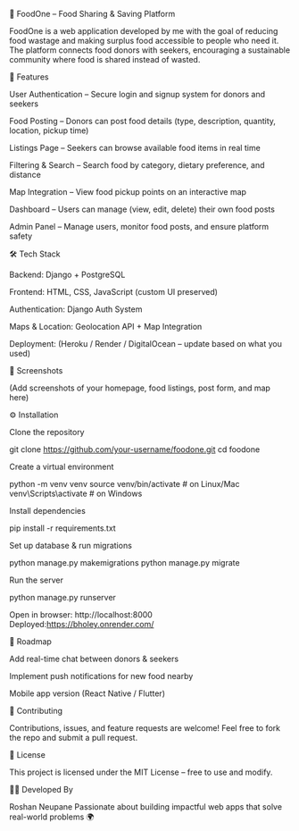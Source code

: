 🍲 FoodOne – Food Sharing & Saving Platform

FoodOne is a web application developed by me with the goal of reducing food wastage and making surplus food accessible to people who need it. The platform connects food donors with seekers, encouraging a sustainable community where food is shared instead of wasted.

🚀 Features

User Authentication – Secure login and signup system for donors and seekers

Food Posting – Donors can post food details (type, description, quantity, location, pickup time)

Listings Page – Seekers can browse available food items in real time

Filtering & Search – Search food by category, dietary preference, and distance

Map Integration – View food pickup points on an interactive map

Dashboard – Users can manage (view, edit, delete) their own food posts

Admin Panel – Manage users, monitor food posts, and ensure platform safety

🛠️ Tech Stack

Backend: Django + PostgreSQL

Frontend: HTML, CSS, JavaScript (custom UI preserved)

Authentication: Django Auth System

Maps & Location: Geolocation API + Map Integration

Deployment: (Heroku / Render / DigitalOcean – update based on what you used)

📸 Screenshots

(Add screenshots of your homepage, food listings, post form, and map here)

⚙️ Installation

Clone the repository

git clone https://github.com/your-username/foodone.git
cd foodone


Create a virtual environment

python -m venv venv
source venv/bin/activate   # on Linux/Mac
venv\Scripts\activate      # on Windows


Install dependencies

pip install -r requirements.txt


Set up database & run migrations

python manage.py makemigrations
python manage.py migrate


Run the server

python manage.py runserver


Open in browser: http://localhost:8000
Deployed:https://bholey.onrender.com/

📌 Roadmap

 Add real-time chat between donors & seekers

 Implement push notifications for new food nearby

 Mobile app version (React Native / Flutter)

🤝 Contributing

Contributions, issues, and feature requests are welcome!
Feel free to fork the repo and submit a pull request.

📄 License

This project is licensed under the MIT License – free to use and modify.

👨‍💻 Developed By

Roshan Neupane
Passionate about building impactful web apps that solve real-world problems 🌍
